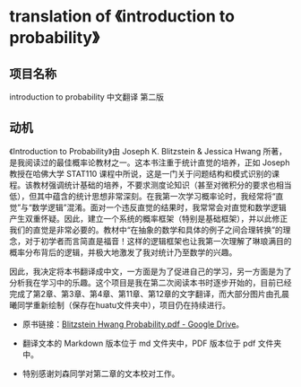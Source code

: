 # translation of 《introduction to probability》

## 项目名称
introduction to probability 中文翻译 第二版

## 动机
《Introduction to Probability》由 Joseph K. Blitzstein & Jessica Hwang 所著，是我阅读过的最佳概率论教材之一。这本书注重于统计直觉的培养，正如 Joseph 教授在哈佛大学 STAT110 课程中所说，这是一门关于问题结构和模式识别的课程。该教材强调统计基础的培养，不要求测度论知识（甚至对微积分的要求也相当低），但其中蕴含的统计思想非常深刻。在我第一次学习概率论时，我经常将“直觉”与“数学逻辑”混淆。面对一个违反直觉的结果时，我常常会对直觉和数学逻辑产生双重怀疑。因此，建立一个系统的概率框架（特别是基础框架），并以此修正我们的直觉是非常必要的。教材中“在抽象的数学和具体的例子之间合理转换”的理念，对于初学者而言简直是福音！这样的逻辑框架也让我第一次理解了琳琅满目的概率分布背后的逻辑，并极大地激发了我对统计乃至数学的兴趣。

因此，我决定将本书翻译成中文，一方面是为了促进自己的学习，另一方面是为了分析我在学习中的乐趣。这个项目是我在第二次阅读本书时逐步开始的，目前已经完成了第2章、第3章、第4章、第11章、第12章的文字翻译，而大部分图片由孔晨曦同学重新绘制（保存在huatu文件夹中），项目仍在持续进行。

* 原书链接：[Blitzstein Hwang Probability.pdf - Google Drive](https://drive.google.com/file/d/1VmkAAGOYCTORq1wxSQqy255qLJjTNvBI/edit)。

* 翻译文本的 Markdown 版本位于 md 文件夹中，PDF 版本位于 pdf 文件夹中。

* 特别感谢刘森同学对第二章的文本校对工作。
